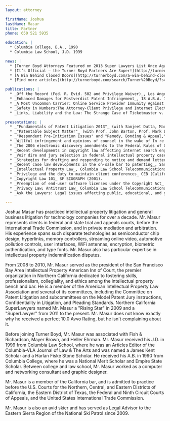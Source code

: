 ```yaml
---
layout: attorney

firstName: Joshua
lastName: Masur
title: Partner
phone: 650 521 5935

education: |
  * Columbia College, B.A., 1990
  * Columbia Law School, J.D. 1999

news: |
  * [Turner Boyd Attorneys Featured on 2013 Super Lawyers List Once Again!](http://turnerboyd.com/turner-boyd-attorneys-featured-on-2013-super-lawyers-list-once-again/)
  * [It’s Official — the Turner Boyd Partners Are Super!](http://turnerboyd.com/it%e2%80%99s-official-%e2%80%94-the-turner-boyd-partners-are-super-lawyers/)
  * [A Win Behind Closed Doors](http://turnerboyd.com/a-win-behind-closed-doors/)
  * [Find more articles](http://turnerboyd.com/search/Turner%20Boyd/?s=masur&cat=9) about Joshua Masur

publications: |
  * _Off the Record (Fed. R. Evid. 502 and Privilege Waiver)_, Los Angeles Daily J. (December 4, 2008), (with Matthew L. Levine and William B. Mateja)
  * _Enhanced Damages for Postverdict Patent Infringement_, 18 A.B.A. Intel. Prop. Lit. 4 (2007), (with Ian N. Feinberg)
  * _A Most Uncommon Carrier: Online Service Provider Immunity Against Defamation Claims in Blumenthal v. Drudge_, 40 Jurimetrics J. 217 (2000).
  * _Safety in Numbers:The Attorney-Client Privilege and Internet Electronic Mail_, 14 Berkeley Tech. L.J. 1117 (1999).
  * _Links, Liability and the Law: The Strange Case of Ticketmaster v. Microsoft_, 23 Colum.- VLA J.L. & Arts 405 (1999).

presentations: |
  * _"Fundamentals of Patent Litigation 2013"_ (with Sanjeet Dutta, Madison C. Jellins and Joseph P. Lavelle) Practising Law Institute (2013).
  * _"Patentable Subject Matter"_ (with Prof. John Barton, Prof. Mark Lemley, Prof. Oskar Liivak, and Michelle Rhyu), Stanford Law School Conference on Intellectual Property Law and the * Biosciences (2009).
  * _"Respondent Pre-Initiation Issues" and "Remedy, Bonding & Appeal,"_ Fish & Richardson ITC BootCamp, Washington DC and Silicon Valley CA (2009).
  * _Willful infringement and opinions of counsel in the wake of In re Seagate_, San Francisco Bay Area Intellectual Property Inn of Court (2007).
  * _The 2006 electronic discovery amendments to the Federal Rules of Civil Procedure_, San Francisco Bay Area Intellectual Property Inn of Court (2006).
  * _Recent developments in copyright law affecting internet search engines_, San Francisco Bay Area Intellectual Property Inn of Court (2006).
  * _Voir dire and jury selection in federal intellectual property cases_, San Francisco Bay Area Intellectual Property Inn of Court (2005).
  * _Strategies for drafting and responding to notice and demand letters alleging patent infringement_, San Francisco Bay Area Intellectual Property Inn of Court (2003).
  * _Recent case law developments in the on-sale bar to patenting_, San Francisco Bay Area Intellectual Property Inn of Court (2002).
  * _Intellectual Property Law_, Columbia Law School Telecommunications Law Course (2000, 2001).
  * _Privilege and the duty to maintain client conferences_ CEB (California State Bar) (2001).
  * _Copyright Law 101_ SF SIGGRAPH (2001).
  * _Preemption of end-user software licenses under the Copyright Act_ Heller Ehrman (2000).
  * _Privacy Law; Antitrust Law_ Columbia Law School Telecommunications Law Course (1999).
  * _Ask the Lawyers: Legal issues affecting public, educational, and governmental cable channelsWestern Alliance for Community Media annual conference (1999).

---
```


Joshua Masur has practiced intellectual property litigation and general business litigation for technology companies for over a decade. Mr. Masur represents clients in federal and state trial and appeals courts, before the International Trade Commission, and in private mediation and arbitration. His experience spans such disparate technologies as semiconductor chip design, hyperlinks, memory controllers, streaming online video, automotive pollution controls, user interfaces, WiFi antennas, encryption, biometric authentication, and type fonts. Mr. Masur also has particular expertise in intellectual property indemnification disputes.

From 2008 to 2010, Mr. Masur served as the president of the San Francisco Bay Area Intellectual Property American Inn of Court, the premier organization in Northern California dedicated to fostering skills, professionalism, collegiality, and ethics among the intellectual property bench and bar. He is a member of the American Intellectual Property Law Association and several of its committees, including the Committee on Patent Litigation and subcommittees on the Model Patent Jury instructions, Confidentiality in Litigation, and Pleading Standards. Northern California SuperLawyers named Mr. Masur a "Rising Star" in 2009 and a "SuperLawyer" from 2011 to the present. Mr. Masur does not know exactly why he received a perfect 10.0 Avvo Rating, but he isn't complaining about it.

Before joining Turner Boyd, Mr. Masur was associated with Fish & Richardson, Mayer Brown, and Heller Ehrman. Mr. Masur received his J.D. in 1999 from Columbia Law School, where he was an Articles Editor of the Columbia-VLA Journal of Law & The Arts and was named a James Kent Scholar and a Harlan Fiske Stone Scholar. He received his A.B. in 1990 from Columbia College, where he was a National Merit Scholar and Empire State Scholar. Between college and law school, Mr. Masur worked as a computer and networking consultant and graphic designer.

Mr. Masur is a member of the California bar, and is admitted to practice before the U.S. Courts for the Northern, Central, and Eastern Districts of California, the Eastern District of Texas, the Federal and Ninth Circuit Courts of Appeals, and the United States International Trade Commission.

Mr. Masur is also an avid skier and has served as Legal Advisor to the Eastern Sierra Region of the National Ski Patrol since 2009.

